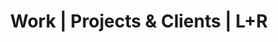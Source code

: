 ---
basename: "work"
title: "Work | Projects & Clients | L+R"
keywords: "L+R, Levin & Riegner, case studies, case files, featured projects, clients, featured clients, project, estimate, proposal, Schumacher, Louis Vuitton, Amazon Web Services, Spireworks, Factory_OS, Bond Black, NASA, Space Apps NYC, Jammcard, First Alert, Onelink"
description: "View our declassified case files, view only featured projects, selected clients and sign up to receive our triannual insights design brief"
---